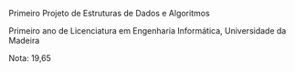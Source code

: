 Primeiro Projeto de Estruturas de Dados e Algoritmos

Primeiro ano de Licenciatura em Engenharia Informática, Universidade da Madeira

Nota: 19,65
